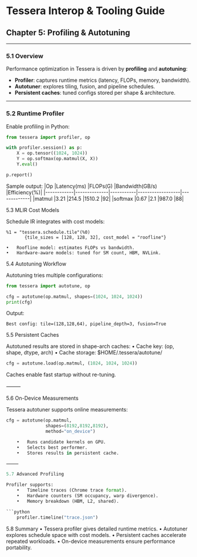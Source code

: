 # Tessera Interop & Tooling Guide
## Chapter 5: Profiling & Autotuning

---

### 5.1 Overview

Performance optimization in Tessera is driven by **profiling** and **autotuning**:

- **Profiler**: captures runtime metrics (latency, FLOPs, memory, bandwidth).  
- **Autotuner**: explores tiling, fusion, and pipeline schedules.  
- **Persistent caches**: tuned configs stored per shape & architecture.  

---

### 5.2 Runtime Profiler

Enable profiling in Python:

```python
from tessera import profiler, op

with profiler.session() as p:
    X = op.tensor((1024, 1024))
    Y = op.softmax(op.matmul(X, X))
    Y.eval()

p.report()
```
Sample output:
|Op          |Latency(ms)   |FLOPs(G)   |Bandwidth(GB/s)   |Efficiency(%)|
|------------|--------------|-----------|------------------|-------------|
|matmul      |3.21          |214.5      |1510.2            |92|
|softmax     |0.67          |2.1        |987.0             |88|

5.3 MLIR Cost Models

Schedule IR integrates with cost models:
```mlir 
%1 = "tessera.schedule.tile"(%0)
       {tile_sizes = [128, 128, 32], cost_model = "roofline"}
```
	•	Roofline model: estimates FLOPs vs bandwidth.
	•	Hardware-aware models: tuned for SM count, HBM, NVLink.

5.4 Autotuning Workflow

Autotuning tries multiple configurations:

```python
from tessera import autotune, op

cfg = autotune(op.matmul, shapes=(1024, 1024, 1024))
print(cfg)
```
Output:
```
Best config: tile=(128,128,64), pipeline_depth=3, fusion=True
```
5.5 Persistent Caches

Autotuned results are stored in shape-arch caches:
	•	Cache key: (op, shape, dtype, arch)
	•	Cache storage: $HOME/.tessera/autotune/

```python
cfg = autotune.load(op.matmul, (1024, 1024, 1024))
```
Caches enable fast startup without re-tuning.

⸻

5.6 On-Device Measurements

Tessera autotuner supports online measurements:

```python
cfg = autotune(op.matmul,
               shapes=(8192,8192,8192),
               method="on_device")

	•	Runs candidate kernels on GPU.
	•	Selects best performer.
	•	Stores results in persistent cache.

⸻

5.7 Advanced Profiling

Profiler supports:
	•	Timeline traces (Chrome trace format).
	•	Hardware counters (SM occupancy, warp divergence).
	•	Memory breakdown (HBM, L2, shared).

```python
    profiler.timeline("trace.json")
```
5.8 Summary
	•	Tessera profiler gives detailed runtime metrics.
	•	Autotuner explores schedule space with cost models.
	•	Persistent caches accelerate repeated workloads.
	•	On-device measurements ensure performance portability.
